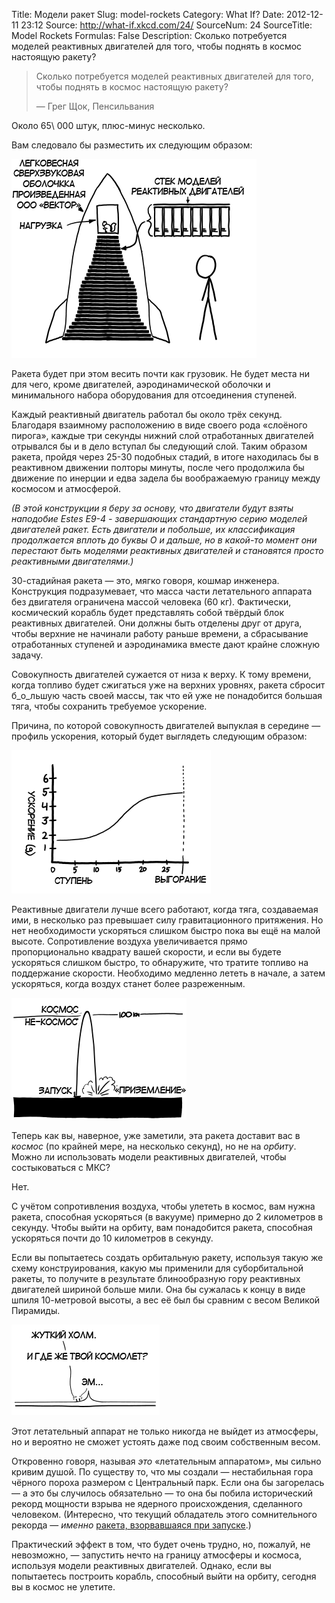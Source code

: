 Title: Модели ракет
Slug: model-rockets
Category: What If?
Date: 2012-12-11 23:12
Source: http://what-if.xkcd.com/24/
SourceNum: 24
SourceTitle: Model Rockets
Formulas: False
Description: Сколько потребуется моделей реактивных двигателей для того, чтобы поднять в космос настоящую ракету?

> Сколько потребуется моделей реактивных двигателей для того, чтобы поднять в космос настоящую ракету?
>
> — Грег Щок, Пенсильвания

Около 65\ 000 штук, плюс-минус несколько.

Вам следовало бы разместить их следующим образом:

![](/uploads/024-model-rockets/model_suborbital_ru.png "связка моделей реактивных двигателей, упакованных в оболочку ракеты")

Ракета будет при этом весить почти как грузовик. Не будет места ни для чего, кроме двигателей, аэродинамической оболочки и минимального набора оборудования для отсоединения ступеней.

Каждый реактивный двигатель работал бы около трёх секунд. Благодаря взаимному расположению в виде своего рода «слоёного пирога», каждые три секунды нижний слой отработанных двигателей отрывался бы и в дело вступал бы следующий слой. Таким образом ракета, пройдя через 25-30 подобных стадий, в итоге находилась бы в реактивном движении полторы минуты, после чего продолжила бы движение по инерции и едва задела бы воображаемую границу между космосом и атмосферой.

_(В этой конструкции я беру за основу, что двигатели будут взяты наподобие Estes E9-4 - завершающих стандартную серию моделей двигателей ракет. Есть двигатели и побольше, их классификация продолжается вплоть до буквы О и дальше, но в какой-то момент они перестают быть моделями реактивных двигателей и становятся просто реактивными двигателями.)_

30-стадийная ракета — это, мягко говоря, кошмар инженера. Конструкция подразумевает, что масса части летательного аппарата без двигателя ограничена массой человека (60 кг). Фактически, космический корабль будет представлять собой твёрдый блок реактивных двигателей. Они должны быть отделены друг от друга, чтобы верхние не начинали работу раньше времени, а сбрасывание отработанных ступеней и аэродинамика вместе дают крайне сложную задачу.

Совокупность двигателей сужается от низа к верху. К тому времени, когда топливо будет сжигаться уже на верхних уровнях, ракета сбросит б_о_льшую часть своей массы, так что ей уже не понадобится большая тяга, чтобы сохранить требуемое ускорение.

Причина, по которой совокупность двигателей выпуклая в середине — профиль ускорения, который будет выглядеть следующим образом:

![](/uploads/024-model-rockets/model_acceleration_ru.png "кривая, показывающая ускорение, которое начинается с маленького и становится большим примерно на полпути")

Реактивные двигатели лучше всего работают, когда тяга, создаваемая ими, в несколько раз превышает силу гравитационного притяжения. Но нет необходимости ускоряться слишком быстро пока вы ещё на малой высоте. Сопротивление воздуха увеличивается прямо пропорционально квадрату вашей скорости, и если вы будете ускоряться слишком быстро, то обнаружите, что тратите топливо на поддержание скорости. Необходимо медленно лететь в начале, а затем ускоряться, когда воздух станет более разреженным.

![](/uploads/024-model-rockets/model_space_ru.png "ракета летит из не-космоса в космос, обратно в не-космос. затем мощно приземляется.")

Теперь как вы, наверное, уже заметили, эта ракета доставит вас в _космос_ (по крайней мере, на несколько секунд), но не на _орбиту_. Можно ли использовать модели реактивных двигателей, чтобы состыковаться с МКС?

Нет.

С учётом сопротивления воздуха, чтобы улететь в космос, вам нужна ракета, способная ускоряться (в вакууме) примерно до 2 километров в секунду. Чтобы выйти на орбиту, вам понадобится ракета, способная ускоряться почти до 10 километров в секунду.

Если вы попытаетесь создать орбитальную ракету, используя такую же схему конструирования, какую мы применили для суборбитальной ракеты, то получите в результате блинообразную гору реактивных двигателей шириной больше мили. Она бы сужалась к концу в виде шпиля 10-метровой высоты, а вес её был бы сравним с весом Великой Пирамиды.

![](/uploads/024-model-rockets/model_pyramid_ru.png "ЭТО твой корабль? ... нам нужна акула побольше.")

Этот летательный аппарат не только никогда не выйдет из атмосферы, но и вероятно не сможет устоять даже под своим собственным весом.

Откровенно говоря, называя _это_ «летательным аппаратом», мы сильно кривим душой. По существу то, что мы создали — нестабильная гора чёрного пороха размером с Центральный парк. Если она бы загорелась — а это бы случилось обязательно — то она бы побила исторический рекорд мощности взрыва не ядерного происхождения, сделанного человеком. (Интересно, что текущий обладатель этого сомнительного рекорда — _именно_ [ракета, взорвавшаяся при запуске](http://www.youtube.com/watch?v=m79UO4HOQmc).)

Практический эффект в том, что будет очень трудно, но, пожалуй, не невозможно, — запустить нечто на границу атмосферы и космоса, используя модели реактивных двигателей. Однако, если вы попытаетесь построить корабль, способный выйти на орбиту, сегодня вы в космос не улетите.
